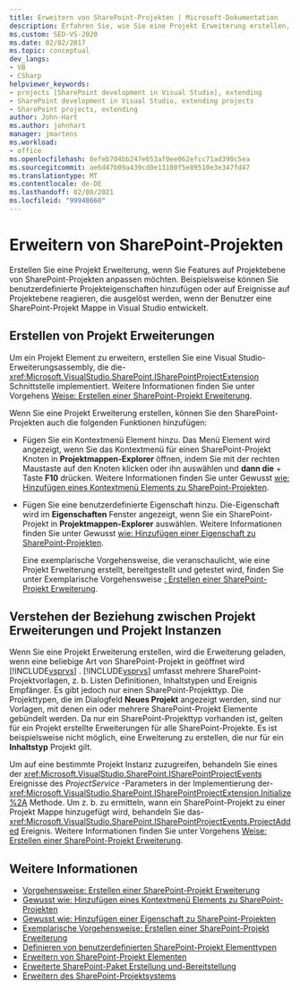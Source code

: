 ```yaml
---
title: Erweitern von SharePoint-Projekten | Microsoft-Dokumentation
description: Erfahren Sie, wie Sie eine Projekt Erweiterung erstellen, wenn Sie Features auf Projektebene von SharePoint-Projekten anpassen möchten.
ms.custom: SEO-VS-2020
ms.date: 02/02/2017
ms.topic: conceptual
dev_langs:
- VB
- CSharp
helpviewer_keywords:
- projects [SharePoint development in Visual Studio], extending
- SharePoint development in Visual Studio, extending projects
- SharePoint projects, extending
author: John-Hart
ms.author: johnhart
manager: jmartens
ms.workload:
- office
ms.openlocfilehash: 8efeb704bb247e653af0ee062efcc71ad390c5ea
ms.sourcegitcommit: ae6d47b09a439cd0e13180f5e89510e3e347fd47
ms.translationtype: MT
ms.contentlocale: de-DE
ms.lasthandoff: 02/08/2021
ms.locfileid: "99948660"
---
```

# <a name="extend-sharepoint-projects"></a>Erweitern von SharePoint-Projekten
  Erstellen Sie eine Projekt Erweiterung, wenn Sie Features auf Projektebene von SharePoint-Projekten anpassen möchten. Beispielsweise können Sie benutzerdefinierte Projekteigenschaften hinzufügen oder auf Ereignisse auf Projektebene reagieren, die ausgelöst werden, wenn der Benutzer eine SharePoint-Projekt Mappe in Visual Studio entwickelt.

## <a name="create-project-extensions"></a>Erstellen von Projekt Erweiterungen
 Um ein Projekt Element zu erweitern, erstellen Sie eine Visual Studio-Erweiterungsassembly, die die- <xref:Microsoft.VisualStudio.SharePoint.ISharePointProjectExtension> Schnittstelle implementiert. Weitere Informationen finden Sie unter Vorgehens [Weise: Erstellen einer SharePoint-Projekt Erweiterung](../sharepoint/how-to-create-a-sharepoint-project-extension.md).

 Wenn Sie eine Projekt Erweiterung erstellen, können Sie den SharePoint-Projekten auch die folgenden Funktionen hinzufügen:

- Fügen Sie ein Kontextmenü Element hinzu. Das Menü Element wird angezeigt, wenn Sie das Kontextmenü für einen SharePoint-Projekt Knoten in **Projektmappen-Explorer** öffnen, indem Sie mit der rechten Maustaste auf den Knoten klicken oder ihn auswählen und **dann die** + Taste **F10** drücken. Weitere Informationen finden Sie unter Gewusst [wie: Hinzufügen eines Kontextmenü Elements zu SharePoint-Projekten](../sharepoint/how-to-add-a-shortcut-menu-item-to-sharepoint-projects.md).

- Fügen Sie eine benutzerdefinierte Eigenschaft hinzu. Die-Eigenschaft wird im **Eigenschaften** Fenster angezeigt, wenn Sie ein SharePoint-Projekt in **Projektmappen-Explorer** auswählen. Weitere Informationen finden Sie unter Gewusst [wie: Hinzufügen einer Eigenschaft zu SharePoint-Projekten](../sharepoint/how-to-add-a-property-to-sharepoint-projects.md).

  Eine exemplarische Vorgehensweise, die veranschaulicht, wie eine Projekt Erweiterung erstellt, bereitgestellt und getestet wird, finden Sie unter Exemplarische Vorgehensweise [: Erstellen einer SharePoint-Projekt Erweiterung](../sharepoint/walkthrough-creating-a-sharepoint-project-extension.md).

## <a name="understand-the-relationship-between-project-extensions-and-project-instances"></a>Verstehen der Beziehung zwischen Projekt Erweiterungen und Projekt Instanzen
 Wenn Sie eine Projekt Erweiterung erstellen, wird die Erweiterung geladen, wenn eine beliebige Art von SharePoint-Projekt in geöffnet wird [!INCLUDE[vsprvs](../sharepoint/includes/vsprvs-md.md)] . [!INCLUDE[vsprvs](../sharepoint/includes/vsprvs-md.md)] umfasst mehrere SharePoint-Projektvorlagen, z. b. Listen Definitionen, Inhaltstypen und Ereignis Empfänger. Es gibt jedoch nur einen SharePoint-Projekttyp. Die Projekttypen, die im Dialogfeld **Neues Projekt** angezeigt werden, sind nur Vorlagen, mit denen ein oder mehrere SharePoint-Projekt Elemente gebündelt werden. Da nur ein SharePoint-Projekttyp vorhanden ist, gelten für ein Projekt erstellte Erweiterungen für alle SharePoint-Projekte. Es ist beispielsweise nicht möglich, eine Erweiterung zu erstellen, die nur für ein **Inhaltstyp** Projekt gilt.

 Um auf eine bestimmte Projekt Instanz zuzugreifen, behandeln Sie eines der <xref:Microsoft.VisualStudio.SharePoint.ISharePointProjectEvents> Ereignisse des *ProjectService* -Parameters in der Implementierung der- <xref:Microsoft.VisualStudio.SharePoint.ISharePointProjectExtension.Initialize%2A> Methode. Um z. b. zu ermitteln, wann ein SharePoint-Projekt zu einer Projekt Mappe hinzugefügt wird, behandeln Sie das- <xref:Microsoft.VisualStudio.SharePoint.ISharePointProjectEvents.ProjectAdded> Ereignis. Weitere Informationen finden Sie unter Vorgehens [Weise: Erstellen einer SharePoint-Projekt Erweiterung](../sharepoint/how-to-create-a-sharepoint-project-extension.md).

## <a name="see-also"></a>Weitere Informationen
- [Vorgehensweise: Erstellen einer SharePoint-Projekt Erweiterung](../sharepoint/how-to-create-a-sharepoint-project-extension.md)
- [Gewusst wie: Hinzufügen eines Kontextmenü Elements zu SharePoint-Projekten](../sharepoint/how-to-add-a-shortcut-menu-item-to-sharepoint-projects.md)
- [Gewusst wie: Hinzufügen einer Eigenschaft zu SharePoint-Projekten](../sharepoint/how-to-add-a-property-to-sharepoint-projects.md)
- [Exemplarische Vorgehensweise: Erstellen einer SharePoint-Projekt Erweiterung](../sharepoint/walkthrough-creating-a-sharepoint-project-extension.md)
- [Definieren von benutzerdefinierten SharePoint-Projekt Elementtypen](../sharepoint/defining-custom-sharepoint-project-item-types.md)
- [Erweitern von SharePoint-Projekt Elementen](../sharepoint/extending-sharepoint-project-items.md)
- [Erweiterte SharePoint-Paket Erstellung und-Bereitstellung](../sharepoint/extending-sharepoint-packaging-and-deployment.md)
- [Erweitern des SharePoint-Projektsystems](../sharepoint/extending-the-sharepoint-project-system.md)
